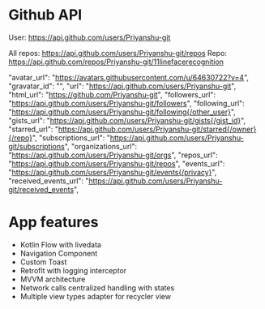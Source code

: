 # Github API 

User: https://api.github.com/users/Priyanshu-git

All repos: https://api.github.com/users/Priyanshu-git/repos
Repo: https://api.github.com/repos/Priyanshu-git/11linefacerecognition

"avatar_url": "https://avatars.githubusercontent.com/u/64630722?v=4",
"gravatar_id": "",
"url": "https://api.github.com/users/Priyanshu-git",
"html_url": "https://github.com/Priyanshu-git", 
"followers_url": "https://api.github.com/users/Priyanshu-git/followers",
"following_url": "https://api.github.com/users/Priyanshu-git/following{/other_user}",
"gists_url": "https://api.github.com/users/Priyanshu-git/gists{/gist_id}",
"starred_url": "https://api.github.com/users/Priyanshu-git/starred{/owner}{/repo}",
"subscriptions_url": "https://api.github.com/users/Priyanshu-git/subscriptions",
"organizations_url": "https://api.github.com/users/Priyanshu-git/orgs",
"repos_url": "https://api.github.com/users/Priyanshu-git/repos",
"events_url": "https://api.github.com/users/Priyanshu-git/events{/privacy}",
"received_events_url": "https://api.github.com/users/Priyanshu-git/received_events",

# App features
- Kotlin Flow with livedata
- Navigation Component
- Custom Toast
- Retrofit with logging interceptor
- MVVM architecture
- Network calls centralized handling with states
- Multiple view types adapter for recycler view